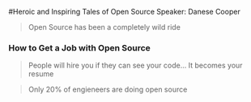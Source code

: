 #Heroic and Inspiring Tales of Open Source
Speaker: Danese Cooper

> Open Source has been a completely wild ride

### How to Get a Job with Open Source

> People will hire you if they can see your code... It becomes your resume

> Only 20% of engieneers are doing open source
